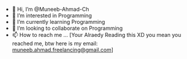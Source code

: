 - 👋 Hi, I’m @Muneeb-Ahmad-Ch
- 👀 I’m interested in Programming
- 🌱 I’m currently learning Programming
- 💞️ I’m looking to collaborate on Programming 
- 📫 How to reach me ... [Your Alraedy Reading this XD you mean you reached me, btw here is my email: muneeb.ahmad.freelancing@gmail.com]

<!---
Muneeb-Ahmad-Ch/Muneeb-Ahmad-Ch is a ✨ special ✨ repository because its `README.md` (this file) appears on your GitHub profile.
You can click the Preview link to take a look at your changes.
--->
